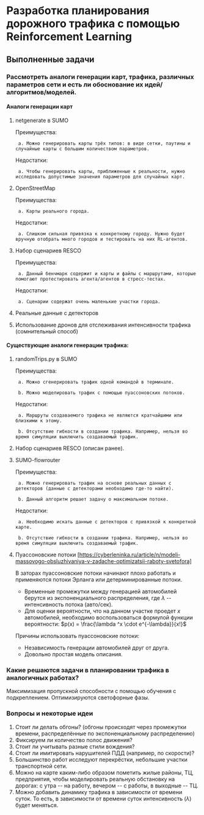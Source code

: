 # Разработка планирования дорожного трафика с помощью Reinforcement Learning

## Выполненные задачи

### Рассмотреть аналоги генерации карт, трафика, различных параметров сети и есть ли обоснование их идей/алгоритмов/моделей.

#### Аналоги генерации карт
1. netgenerate в SUMO

    Преимущества:

        a. Можно генерировать карты трёх типов: в виде сетки, паутины и случайные карты с большим количеством параметров.

    Недостатки:

        a. Чтобы генерировать карты, приближенные к реальности, нужно исследовать допустимые значения параметров для случайных карт.

2. OpenStreetMap

    Преимущества:

        a. Карты реального города.

    Недостатки:

        a. Слишком сильная привязка к конкретному городу. Нужно будет вручную отобрать много городов и тестировать на них RL-агентов.

3. Набор сценариев RESCO

    Преимущества:

        a. Данный бенчмарк содержит и карты и файлы с маршрутами, которые помогают протестировать агента/агентов в стресс-тестах.

    Недостатки:

        a. Сценарии содержат очень маленькие участки города.


4. Реальные данные с детекторов
5. Использование дронов для отслеживания интенсивности трафика (сомнительный способ)

#### Существующие аналоги генерации трафика:
1. randomTrips.py в SUMO

    Преимущества:
    
        a. Можно сгенерировать трафик одной командой в терминале.

        b. Можно моделировать трафик с помощью пуассоновских потоков.

    Недостатки:

        a. Маршруты создаваемого трафика не являются кратчайшими или близкими к этому.

        b. Отсутствие гибкости в создании трафика. Например, нельзя во время симуляции выключить создаваемый трафик.

2. Набор сценариев RESCO (описан ранее).
3. SUMO-flowrouter

    Преимущества:

        a. Можно генерировать трафик на основе реальных данных с детекторов (данные с детекторами необходимо где-то найти).

        b. Данный алгоритм решает задачу о максимальном потоке.

    Недостатки:

        a. Необходимо искать данные с детекторов с привязкой к конкретной карте.

        b. Отсутствие гибкости в создании трафика. Например, нельзя во время симуляции выключить создаваемый трафик.
4. Пуассоновские потоки [https://cyberleninka.ru/article/n/modeli-massovogo-obsluzhivaniya-v-zadache-optimizatsii-raboty-svetofora]
   
   В заторах пуассоновские потоки начинают плохо работать и применяются потоки Эрланга или детерминированные потоки.
   * Временные промежутки между генерацией автомобилей берутся из экспоненциального распределения, где $\lambda$ -- интенсивность потока (авто/cек). 
   * Для оценки вероятности, что на данном участке проедет $x$ автомобилей, необходимо воспользоваться формулой функции вероятности: $p(x) = \frac{\lambda ^x \cdot e^{-\lambda}}{x!}$
   
   Причины использовать пуассоновские потоки:

   * Независимость генерации автомобилей друг от друга.
   * Довольно простая модель описания.

### Какие решаются задачи в планировании трафика в аналогичных работах?

Максимизация пропускной способности с помощью обучения с подкреплением. Оптимизируются светофорные фазы.

### Вопросы и некоторые идеи
1. Стоит ли делать обгоны? (обгоны происходят через промежутки времени, распределённые по экспоненциальному распределению)
2. Фиксируем ли количество полос движения?
3. Стоит ли учитывать разные стили вождения?
4. Стоит ли имитировать нарушителей ПДД (например, по скорости)?
5. Большинство работ исследуют перекрёстки, небольшие участки транспортной сети.
6. Можно на карте каким-либо образом пометить жилые районы, ТЦ, предприятия, чтобы моделировать реальную обстановку на дорогах: c утра -- на работу, вечером -- с работы, в выходные -- ТЦ.
7. Можно добавить динамику трафика в зависимости от времени суток. То есть, в зависимости от времени суток интенсивность ($\lambda$) будет меняться.

